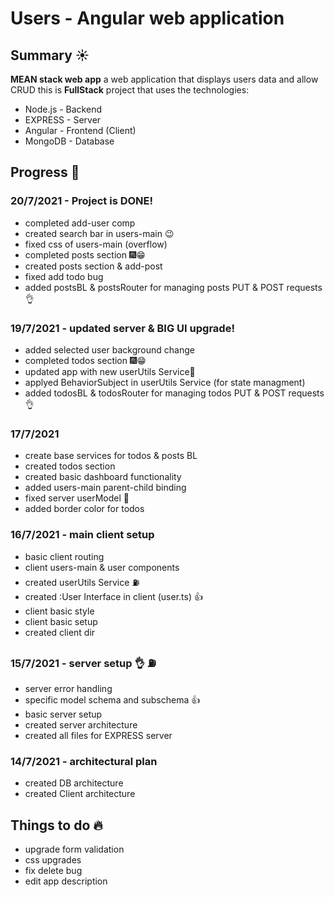 # Users - Angular web application
## Summary ☀️
 **MEAN stack web app**
a web application that displays users data and allow CRUD
this is **FullStack** project that uses the technologies:
* Node.js - Backend
* EXPRESS - Server
* Angular - Frontend (Client)
* MongoDB - Database

## Progress 💪
### 20/7/2021 - Project is DONE!
* completed add-user comp
* created search bar in users-main 😉
* fixed css of users-main (overflow)
* completed posts section 🎆😁
* created posts section & add-post
* fixed add todo bug
* added postsBL & postsRouter for managing posts PUT & POST requests 👌

### 19/7/2021 - updated server & BIG UI upgrade!
* added selected user background change
* completed todos section 🎆😁
* updated app with new userUtils Service🥰
* applyed BehaviorSubject in userUtils Service (for state managment)
* added todosBL & todosRouter for managing todos PUT & POST requests 👌

### 17/7/2021
* create base services for todos & posts BL 
* created todos section
* created basic dashboard functionality
* added users-main parent-child binding
* fixed server userModel 🚀
* added border color for todos

### 16/7/2021 - main client setup
* basic client routing
* client users-main & user components
* created userUtils Service ⛽
* created :User Interface in client (user.ts) 👍
* client basic style
* client basic setup
* created client dir

### 15/7/2021 - server setup 👌 ⛽
* server error handling
* specific model schema and subschema 👍
* basic server setup 
* created server architecture
* created all files for EXPRESS server

### 14/7/2021 - architectural plan
* created DB architecture
* created Client architecture

## Things to do 🔥
* upgrade form validation
* css upgrades
* fix delete bug
* edit app description